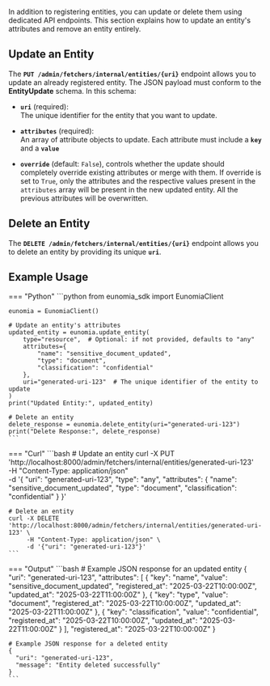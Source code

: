 In addition to registering entities, you can update or delete them using dedicated API endpoints. This section explains how to update an entity's attributes and remove an entity entirely.

## Update an Entity

The **`PUT /admin/fetchers/internal/entities/{uri}`** endpoint allows you to update an already registered entity. The JSON payload must conform to the **EntityUpdate** schema. In this schema:

- **`uri`** (required):  
  The unique identifier for the entity that you want to update.
- **`attributes`** (required):  
  An array of attribute objects to update. Each attribute must include a **`key`** and a **`value`**

- **`override`** (default: `False`), controls whether the update should completely override existing attributes or merge with them. If override is set to `True`, only the attributes and the respective values present in the `attributes` array will be present in the new updated entity. All the previous attributes will be overwritten.

## Delete an Entity

The **`DELETE /admin/fetchers/internal/entities/{uri}`** endpoint allows you to delete an entity by providing its unique **`uri`**.

## Example Usage

=== "Python"
    ```python
    from eunomia_sdk import EunomiaClient

    eunomia = EunomiaClient()

    # Update an entity's attributes
    updated_entity = eunomia.update_entity(
        type="resource",  # Optional: if not provided, defaults to "any"
        attributes={
            "name": "sensitive_document_updated",
            "type": "document",
            "classification": "confidential"
        },
        uri="generated-uri-123"  # The unique identifier of the entity to update
    )
    print("Updated Entity:", updated_entity)

    # Delete an entity
    delete_response = eunomia.delete_entity(uri="generated-uri-123")
    print("Delete Response:", delete_response)
    ```

=== "Curl"
    ```bash
    # Update an entity
    curl -X PUT 'http://localhost:8000/admin/fetchers/internal/entities/generated-uri-123' \
         -H "Content-Type: application/json" \
         -d '{
               "uri": "generated-uri-123",
               "type": "any",
               "attributes": {
                 "name": "sensitive_document_updated",
                 "type": "document",
                 "classification": "confidential"
               }
             }'

    # Delete an entity
    curl -X DELETE 'http://localhost:8000/admin/fetchers/internal/entities/generated-uri-123' \
         -H "Content-Type: application/json" \
         -d '{"uri": "generated-uri-123"}'
    ```

=== "Output"
    ```bash
    # Example JSON response for an updated entity
    {
      "uri": "generated-uri-123",
      "attributes": [
          {
            "key": "name",
            "value": "sensitive_document_updated",
            "registered_at": "2025-03-22T10:00:00Z",
            "updated_at": "2025-03-22T11:00:00Z"
          },
          {
            "key": "type",
            "value": "document",
            "registered_at": "2025-03-22T10:00:00Z",
            "updated_at": "2025-03-22T11:00:00Z"
          },
          {
            "key": "classification",
            "value": "confidential",
            "registered_at": "2025-03-22T10:00:00Z",
            "updated_at": "2025-03-22T11:00:00Z"
          }
      ],
      "registered_at": "2025-03-22T10:00:00Z"
    }

    # Example JSON response for a deleted entity
    {
      "uri": "generated-uri-123",
      "message": "Entity deleted successfully"
    }
    ```
